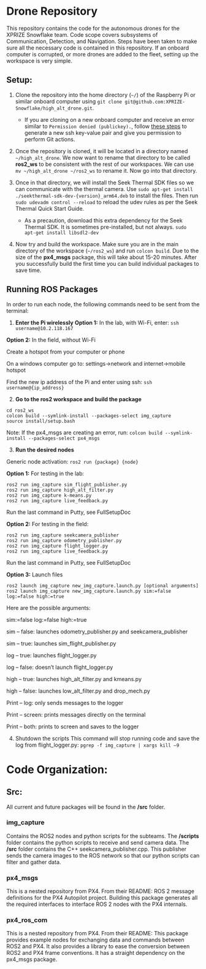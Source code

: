 # Drone Repository
This repository contains the code for the autonomous drones for the XPRIZE Snowflake team. Code scope covers subsystems of Communication, Detection, and Navigation. Steps have been taken to make sure all the necessary code is contained in this repository. If an onboard computer is corrupted, or more drones are added to the fleet, setting up the workspace is very simple.

## Setup:
1. Clone the repository into the home directory (`~/`) of the Raspberry Pi or similar onboard computer using `git clone git@github.com:XPRIZE-Snowflake/high_alt_drone.git`.

    - If you are cloning on a new onboard computer and receive an error similar to `Permission denied (publickey).`, follow [these steps](https://docs.github.com/en/authentication/connecting-to-github-with-ssh/generating-a-new-ssh-key-and-adding-it-to-the-ssh-agent) to generate a new ssh key-value pair and give you permission to perform Git actions.

2. Once the repository is cloned, it will be located in a directory named `~/high_alt_drone`. We now want to rename that directory to be called **ros2_ws** to be consistent with the rest of our workspaces. We can use `mv ~/high_alt_drone ~/ros2_ws` to rename it. Now go into that directory.

3. Once in that directory, we will install the Seek Thermal SDK files so we can communicate with the thermal camera. Use `sudo apt-get install ./seekthermal-sdk-dev-{version}_arm64.deb` to install the files. Then run `sudo udevadm control --reload` to reload the udev rules as per the Seek Thermal Quick Start Guide.
    - As a precaution, download this extra dependency for the Seek Thermal SDK. It is sometimes pre-installed, but not always. `sudo apt-get install libsdl2-dev`
  
4. Now try and build the workspace. Make sure you are in the main directory of the workspace (`~/ros2_ws`) and run `colcon build`. Due to the size of the **px4_msgs** package, this will take about 15-20 minutes. After you successfully build the first time you can build individual packages to save time.

## Running ROS Packages
In order to run each node, the following commands need to be sent from the terminal: 

1. **Enter the Pi wirelessly** 
**Option 1:** In the lab, with Wi-Fi, enter: `ssh username@10.2.118.167`  

**Option 2:** In the field, without Wi-Fi 

Create a hotspot from your computer or phone 

On a windows computer go to: settings->network and internet->mobile hotspot 

Find the new ip address of the Pi and enter using ssh: `ssh username@{ip_address}` 


2. **Go to the ros2 workspace and build the package**
```
cd ros2_ws 
colcon build --symlink-install --packages-select img_capture 
source install/setup.bash
```
Note: If the px4_msgs are creating an error, run: `colcon build --symlink-install --packages-select px4_msgs` 


3. **Run the desired nodes** 

Generic node activation: `ros2 run {package} {node}` 

**Option 1:** For testing in the lab: 
```
ros2 run img_capture sim_flight_publisher.py 
ros2 run img_capture high_alt_filter.py 
ros2 run img_capture k-means.py 
ros2 run img_capture live_feedback.py 
```
Run the last command in Putty, see FullSetupDoc

**Option 2:** For testing in the field: 
```
ros2 run img_capture seekcamera_publisher 
ros2 run img_capture odometry_publisher.py 
ros2 run img_capture flight_logger.py 
ros2 run img_capture live_feedback.py
```
Run the last command in Putty, see FullSetupDoc

**Option 3:** Launch files 
```
ros2 launch img_capture new_img_capture.launch.py [optional arguments] 
ros2 launch img_capture new_img_capture.launch.py sim:=false log:=false high:=true 
```
 

Here are the possible arguments: 

sim:=false log:=false high:=true 

sim – false: launches odometry_publisher.py and seekcamera_publisher 

sim – true: launches sim_flight_publisher.py 

log – true: launches flight_logger.py 

log – false: doesn’t launch flight_logger.py 

high – true: launches high_alt_filter.py and kmeans.py 

high – false: launches low_alt_filter.py and drop_mech.py 

Print – log: only sends messages to the logger 

Print – screen: prints messages directly on the terminal 

Print – both: prints to screen and saves to the logger 

 

4. Shutdown the scripts 
This command will stop running code and save the log from flight_logger.py: `pgrep -f img_capture | xargs kill –9 ` 


# Code Organization: 

## Src:
All current and future packages will be found in the **/src** folder.

### img_capture
Contains the ROS2 nodes and python scripts for the subteams. The **/scripts** folder contains the python scripts to receive and send camera data. The **/src** folder contains the C++ seekcamera_publisher.cpp. This publisher sends the camera images to the ROS network so that our python scripts can filter and gather data.

### px4_msgs
This is a nested repository from PX4. From their README: ROS 2 message definitions for the PX4 Autopilot project.
Building this package generates all the required interfaces to interface ROS 2 nodes with the PX4 internals.

### px4_ros_com
This is a nested repository from PX4. From their README: This package provides example nodes for exchanging data and commands between ROS2 and PX4. It also provides a library to ease the conversion between ROS2 and PX4 frame conventions. It has a straight dependency on the px4_msgs package.
